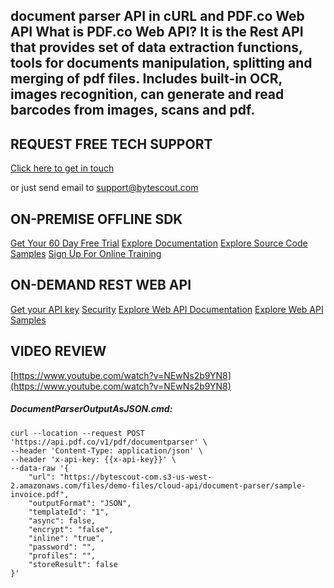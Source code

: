 ## document parser API in cURL and PDF.co Web API What is PDF.co Web API? It is the Rest API that provides set of data extraction functions, tools for documents manipulation, splitting and merging of pdf files. Includes built-in OCR, images recognition, can generate and read barcodes from images, scans and pdf.

## REQUEST FREE TECH SUPPORT

[Click here to get in touch](https://bytescout.zendesk.com/hc/en-us/requests/new?subject=PDF.co%20Web%20API%20Question)

or just send email to [support@bytescout.com](mailto:support@bytescout.com?subject=PDF.co%20Web%20API%20Question) 

## ON-PREMISE OFFLINE SDK 

[Get Your 60 Day Free Trial](https://bytescout.com/download/web-installer?utm_source=github-readme)
[Explore Documentation](https://bytescout.com/documentation/index.html?utm_source=github-readme)
[Explore Source Code Samples](https://github.com/bytescout/ByteScout-SDK-SourceCode/)
[Sign Up For Online Training](https://academy.bytescout.com/)


## ON-DEMAND REST WEB API

[Get your API key](https://app.pdf.co/signup?utm_source=github-readme)
[Security](https://pdf.co/security)
[Explore Web API Documentation](https://apidocs.pdf.co?utm_source=github-readme)
[Explore Web API Samples](https://github.com/bytescout/ByteScout-SDK-SourceCode/tree/master/PDF.co%20Web%20API)

## VIDEO REVIEW

[https://www.youtube.com/watch?v=NEwNs2b9YN8](https://www.youtube.com/watch?v=NEwNs2b9YN8)




<!-- code block begin -->

##### **DocumentParserOutputAsJSON.cmd:**
    
```
curl --location --request POST 'https://api.pdf.co/v1/pdf/documentparser' \
--header 'Content-Type: application/json' \
--header 'x-api-key: {{x-api-key}}' \
--data-raw '{
    "url": "https://bytescout-com.s3-us-west-2.amazonaws.com/files/demo-files/cloud-api/document-parser/sample-invoice.pdf",
    "outputFormat": "JSON",
    "templateId": "1",
    "async": false,
    "encrypt": "false",
    "inline": "true",
    "password": "",
    "profiles": "",
    "storeResult": false
}'
```

<!-- code block end -->